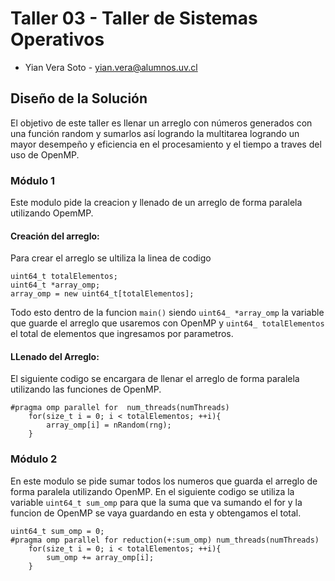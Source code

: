 # Taller 03 - Taller de Sistemas Operativos
- Yian Vera Soto - yian.vera@alumnos.uv.cl


## Diseño de la Solución
El objetivo de este taller es llenar un arreglo con números generados con una función random y sumarlos así logrando la multitarea logrando un mayor desempeño y eficiencia en el procesamiento y el tiempo a traves del uso de OpenMP.

### Módulo 1
Este modulo pide la creacion y llenado de un arreglo de forma paralela utilizando OpemMP.

#### Creación del arreglo:
Para crear el arreglo se ultiliza la linea de codigo
~~~
uint64_t totalElementos;
uint64_t *array_omp;
array_omp = new uint64_t[totalElementos];
~~~
Todo esto dentro de la funcion ```main()``` siendo ```uint64_ *array_omp``` la variable que guarde el arreglo que usaremos con OpenMP y ```uint64_ totalElementos``` el total de  elementos que ingresamos por parametros.

#### LLenado del Arreglo:
El siguiente codigo se encargara de llenar el arreglo de forma paralela utilizando las funciones de OpenMP.
~~~
#pragma omp parallel for  num_threads(numThreads)
	for(size_t i = 0; i < totalElementos; ++i){	
		array_omp[i] = nRandom(rng);
	}
~~~

### Módulo 2
En este modulo se pide sumar todos los numeros que guarda el arreglo de forma paralela utilizando OpenMP.
En el siguiente codigo se utiliza la variable ```uint64_t sum_omp``` para que la suma que va sumando el for y la funcion de OpenMP se vaya guardando en esta y obtengamos el total.
~~~
uint64_t sum_omp = 0;
#pragma omp parallel for reduction(+:sum_omp) num_threads(numThreads)
	for(size_t i = 0; i < totalElementos; ++i){
		sum_omp += array_omp[i];
	}
~~~
